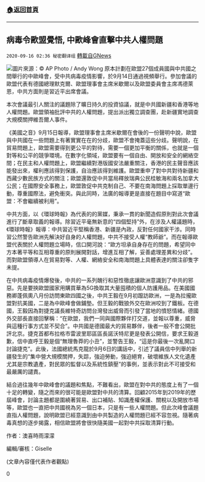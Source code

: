 ###  [:house:返回首頁](https://github.com/ourhimalayas/txt)
---

## 病毒令歐盟覺悟, 中歐峰會直擊中共人權問題
`2020-09-16 02:36 秘密翻译组` [轉載自GNews](https://gnews.org/zh-hant/360035/)

![](https://s3.amazonaws.com/gnews-media-offload/wp-content/uploads/2020/09/16022920/1022379410.jpg)圖片來源：© AP Photo / Andy Wong 
原本計劃在歐盟27個成員國與中共國之間舉行的中歐峰會，受中共病毒疫情影響，於9月14日通過視頻舉行。參加會議的歐盟代表有德國總理默克爾、歐盟理事會主席米歇爾以及歐盟委員會主席馮德萊恩，中共方面則是習近平出席會議。

本次會議最引人關注的議題除了曠日持久的投資協議，就是中共國新疆和香港等地人權問題。歐盟領袖批評中共的人權問題，提出派出獨立調查團，赴新疆實地調查大規模關押維吾爾人事件。

《美國之音》9月15日報導，歐盟理事會主席米歇爾在會後的一份聲明中說，歐盟與中共國在一些問題上有著實實在在的分歧，歐盟不會掩蓋這些分歧。聲明說，在貿易問題上，歐盟需要得到更公平的對待，需要一個更加平衡的關係，也就是一個對等和公平的競爭環境。在數字化領域，歐盟要有一個自由、開放和安全的網絡空間；在民主和人權問題上，歐盟繼續對港版國安法嚴重關注，香港的民主聲音應該能發出來，權利應該得到保護，自治應該得到維護。歐盟重申了對中共對待新疆和西藏少數民族方式的關注；歐盟還敦促中共當局釋放瑞典公民桂敏海和兩名加拿大公民；在國際安全事務上，歐盟敦促中共克制自己、不要在南海問題上採取單邊行動，尊重國際法，避免衝突。與此同時，法廣的報導更是直接在題目中寫道“歐盟：不會繼續被利用”。

中共方面，以《環球時報》為代表的的黨媒，秉承一貫的新聞造假原則對此次會議進行了斷章取義的報導。除習近平毫無新意的“四個堅持”外，在涉及人權議題時，《環球時報》報導：中共習近平堅稱香港、新疆是內政，反對任何國家干涉。同時習公然警告歐洲先解決好自身的人權問題，中共不接受人權“教師爺”。而在報導歐盟代表關於人權問題立場時，信口開河說：“歐方坦承自身存在的問題，希望同中方本著平等和互相尊重的原則展開對話，增進互相了解，妥善處理差異和分歧”。而對歐盟領導人在貿易對等、人權、網絡安全和南海問題上具體表達的關注卻隻字未提。

在中共病毒疫情爆發後，中共的一系列醜行和惡性徹底讓歐洲意識到了中共的邪惡。先是要挾歐盟國家用購買華為5G換取其大量囤積的個人防護用品。在美國國務卿蓬佩奧八月份訪問東歐四國之後，中共王毅在9月初躥訪歐洲，一是為拉攏歐盟對抗美國，二是為中歐峰會做鋪墊。但王毅的戰狼外交在歐洲咬到了鐵板。在德國，王毅因為對捷克議長維特奇訪問台灣發出威脅而引發了當地的憤怒情緒。德國外交部長直接回擊稱：“在歐盟，我們一同與國際夥伴打交道，並報以尊重，威脅與這種行事方式並不契合”。中共國是德國最大的貿易夥伴，後者一般不會公開批評北京。捷克首都布拉格市雷波里耶區區長諾沃特尼更是發表公開信，要求王毅道歉，信中直呼王毅是個“無理魯莽的小丑”，並警告王毅，“這是你最後一次亂開口討論捷克”。此後，法國總統馬克龍於9月6日的講話中，引述了議員信中列舉的新疆發生的“集中營大規模關押，失踪，強迫勞動，強迫絕育，破壞維族人文化遺產尤其是宗教遺產，對民眾的監督以及系統性鎮壓”的事例，並表示對此不可接受和最嚴厲的譴責。

結合過往幾年中歐峰會的議題和焦點，不難看出，歐盟在對中共的態度上有了一個十足的轉變，隨之而來的很可能是歐盟對中共的清算。回顧2015年到2019年的歷屆峰會，討論主題都是圍繞著貿易、出口補貼、知識產權保護、關稅以及開放市場等，歐盟也一直把中共國視為另一個日本，只是有一些人權問題。但此次峰會議題直指人權問題，說明歐盟已經意識到由中共製造的人權問題已經不容忽視。隨著病毒真想的逐步揭露，相信歐盟將會很快隨美國一起對中共採取清算行動。

作者：澳喜時雨濛濛

編輯/審核：Giselle

(文章內容僅代表作者觀點)

0
